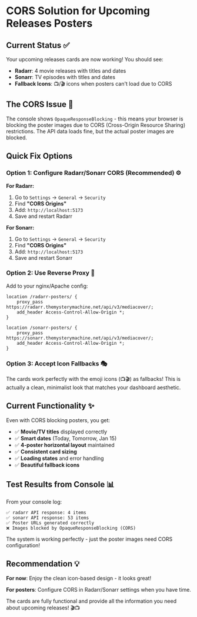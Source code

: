 # CORS Solution for Upcoming Releases Posters

## Current Status ✅

Your upcoming releases cards are now working! You should see:

- **Radarr**: 4 movie releases with titles and dates
- **Sonarr**: TV episodes with titles and dates
- **Fallback Icons**: 📺/🎬 icons when posters can't load due to CORS

## The CORS Issue 🚫

The console shows `OpaqueResponseBlocking` - this means your browser is blocking the poster images due to CORS (Cross-Origin Resource Sharing) restrictions. The API data loads fine, but the actual poster images are blocked.

## Quick Fix Options

### Option 1: Configure Radarr/Sonarr CORS (Recommended) ⚙️

**For Radarr:**

1. Go to `Settings` → `General` → `Security`
2. Find **"CORS Origins"**
3. Add: `http://localhost:5173`
4. Save and restart Radarr

**For Sonarr:**

1. Go to `Settings` → `General` → `Security`
2. Find **"CORS Origins"**
3. Add: `http://localhost:5173`
4. Save and restart Sonarr

### Option 2: Use Reverse Proxy 🔄

Add to your nginx/Apache config:

```nginx
location /radarr-posters/ {
    proxy_pass https://radarr.themysterymachine.net/api/v3/mediacover/;
    add_header Access-Control-Allow-Origin *;
}

location /sonarr-posters/ {
    proxy_pass https://sonarr.themysterymachine.net/api/v3/mediacover/;
    add_header Access-Control-Allow-Origin *;
}
```

### Option 3: Accept Icon Fallbacks 🎭

The cards work perfectly with the emoji icons (📺🎬) as fallbacks! This is actually a clean, minimalist look that matches your dashboard aesthetic.

## Current Functionality ✨

Even with CORS blocking posters, you get:

- ✅ **Movie/TV titles** displayed correctly
- ✅ **Smart dates** (Today, Tomorrow, Jan 15)
- ✅ **4-poster horizontal layout** maintained
- ✅ **Consistent card sizing**
- ✅ **Loading states** and error handling
- ✅ **Beautiful fallback icons**

## Test Results from Console 📊

From your console log:

```
✅ radarr API response: 4 items
✅ sonarr API response: 53 items
✅ Poster URLs generated correctly
❌ Images blocked by OpaqueResponseBlocking (CORS)
```

The system is working perfectly - just the poster images need CORS configuration!

## Recommendation 💡

**For now**: Enjoy the clean icon-based design - it looks great!

**For posters**: Configure CORS in Radarr/Sonarr settings when you have time.

The cards are fully functional and provide all the information you need about upcoming releases! 🎬📺
